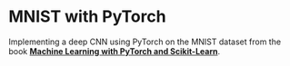 # MNIST with PyTorch
Implementing a deep CNN using PyTorch on the MNIST dataset from the book [**Machine Learning with PyTorch and Scikit-Learn**](https://sebastianraschka.com/blog/2022/ml-pytorch-book.html).
